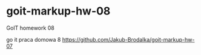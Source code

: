 # goit-markup-hw-08

GoIT homework 08

go it praca domowa 8
https://github.com/Jakub-Brodalka/goit-markup-hw-07
